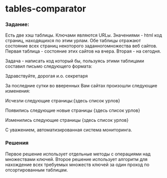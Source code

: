 # tables-comparator

### Задание:
Есть две хэш таблицы.
Ключами являются URLы.
Значениями - html код страниц, находящихся по этим урлам.
Обе таблицы отражают состояние всех страниц некоторого заданногомножества веб сайтов.
Первая таблица - состояние этих сайтов на вчера.
Вторая - на сегодня.

Задача - написать код который бы, пользуясь этими таблицами составил
письмо следующего формата:


Здравствуйте, дорогая и.о. секретаря

За последние сутки во вверенных Вам сайтах произошли следующие изменения:


Исчезли следующие страницы:{здесь список урлов}

Появились следующие новые страницы {здесь список урлов}

Изменились следующие страницы {здесь список урлов}


С уважением,
автоматизированная система
мониторинга.

### Решения
Первое решение использует отдельные методы с операциями над множествами ключей.
Второе решение использует алгоритм для нахождение всех требуемых множеств ключей за один проход по отсортированным таблицам.
